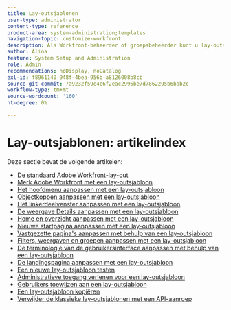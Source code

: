 ```yaml
---
title: Lay-outsjablonen
user-type: administrator
content-type: reference
product-area: system-administration;templates
navigation-topic: customize-workfront
description: Als Workfront-beheerder of groepsbeheerder kunt u lay-outsjablonen maken en wijzigen om de elementen van de Workfront-interface aan te passen aan uw gebruikers.
author: Alina
feature: System Setup and Administration
role: Admin
recommendations: noDisplay, noCatalog
exl-id: f8961140-948f-4bea-956b-a8126008b8cb
source-git-commit: 7a9232f59e4c6f2eac2995be7d7862295b6bab2c
workflow-type: tm+mt
source-wordcount: '160'
ht-degree: 0%

---
```


# Lay-outsjablonen: artikelindex

<!-- Audited: 2/2024 -->

Deze sectie bevat de volgende artikelen:

* [De standaard Adobe Workfront-lay-out](../../../administration-and-setup/customize-workfront/use-layout-templates/about-the-default-wf-layout.md)
* [Merk Adobe Workfront met een lay-outsjabloon](../../../administration-and-setup/customize-workfront/use-layout-templates/brand-wf-using-a-layout-template.md)
* [Het hoofdmenu aanpassen met een lay-outsjabloon](../../../administration-and-setup/customize-workfront/use-layout-templates/customize-main-menu.md)
* [Objectkoppen aanpassen met een lay-outsjabloon](../../customize-workfront/use-layout-templates/customize-object-headers.md)
* [Het linkerdeelvenster aanpassen met een lay-outsjabloon](../../../administration-and-setup/customize-workfront/use-layout-templates/customize-left-panel.md)
* [De weergave Details aanpassen met een lay-outsjabloon](../../../administration-and-setup/customize-workfront/use-layout-templates/customize-details-view-layout-template.md)
* [Home en overzicht aanpassen met een lay-outsjabloon](../../../administration-and-setup/customize-workfront/use-layout-templates/customize-home-summary-layout-template.md)
* [Nieuwe startpagina aanpassen met een lay-outsjabloon](../../../administration-and-setup/customize-workfront/use-layout-templates/customize-new-home-layout-template.md)
* [Vastgezette pagina&#39;s aanpassen met behulp van een lay-outsjabloon](../../../administration-and-setup/customize-workfront/use-layout-templates/customize-pinned-pages.md)
* [Filters, weergaven en groepen aanpassen met een lay-outsjabloon](../../../administration-and-setup/customize-workfront/use-layout-templates/customize-fvg-list-controls-layout-template.md)
* [De terminologie van de gebruikersinterface aanpassen met behulp van een lay-outsjabloon](../../../administration-and-setup/customize-workfront/use-layout-templates/customize-terminology.md)
* [De landingspagina aanpassen met een lay-outsjabloon](../../../administration-and-setup/customize-workfront/use-layout-templates/customize-landing-page.md)
* [Een nieuwe lay-outsjabloon testen](../../../administration-and-setup/customize-workfront/use-layout-templates/test-a-layout-template.md)
* [Administratieve toegang verlenen voor een lay-outsjabloon](../../../administration-and-setup/customize-workfront/use-layout-templates/grant-admin-access-layout-template.md)
* [Gebruikers toewijzen aan een lay-outsjabloon](../../../administration-and-setup/customize-workfront/use-layout-templates/assign-users-to-layout-template.md)
* [Een lay-outsjabloon kopiëren](../../../administration-and-setup/customize-workfront/use-layout-templates/copy-a-layout-template.md)
* [Verwijder de klassieke lay-outsjablonen met een API-aanroep](../../../administration-and-setup/customize-workfront/use-layout-templates/delete-classic-layout-templates.md)
